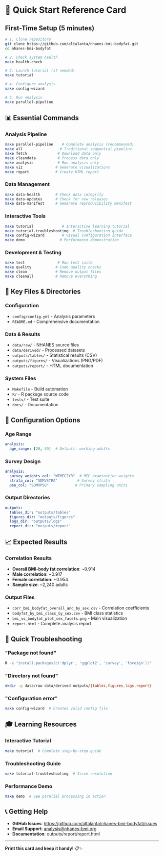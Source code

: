 # 🚀 Quick Start Reference Card

## First-Time Setup (5 minutes)

```bash
# 1. Clone repository
git clone https://github.com/altalanta/nhanes-bmi-bodyfat.git
cd nhanes-bmi-bodyfat

# 2. Check system health
make health-check

# 3. Launch tutorial (if needed)
make tutorial

# 4. Configure analysis
make config-wizard

# 5. Run analysis
make parallel-pipeline
```

## 📊 Essential Commands

### Analysis Pipeline
```bash
make parallel-pipeline    # Complete analysis (recommended)
make all                 # Traditional sequential pipeline
make fetch              # Download data only
make cleandata          # Process data only
make analysis           # Run analysis only
make viz               # Generate visualizations
make report            # Create HTML report
```

### Data Management
```bash
make data-health       # Check data integrity
make data-updates      # Check for new releases
make data-manifest     # Generate reproducibility manifest
```

### Interactive Tools
```bash
make tutorial             # Interactive learning tutorial
make tutorial-troubleshooting  # Troubleshooting guide
make config-wizard        # Visual configuration interface
make demo                # Performance demonstration
```

### Development & Testing
```bash
make test               # Run test suite
make quality           # Code quality checks
make clean             # Remove output files
make cleanall          # Remove everything
```

## 📁 Key Files & Directories

### Configuration
- `config/config.yml` - Analysis parameters
- `README.md` - Comprehensive documentation

### Data & Results
- `data/raw/` - NHANES source files
- `data/derived/` - Processed datasets
- `outputs/tables/` - Statistical results (CSV)
- `outputs/figures/` - Visualizations (PNG/PDF)
- `outputs/report/` - HTML documentation

### System Files
- `Makefile` - Build automation
- `R/` - R package source code
- `tests/` - Test suite
- `docs/` - Documentation

## 🔧 Configuration Options

### Age Range
```yaml
analysis:
  age_range: [20, 59]  # Default: working adults
```

### Survey Design
```yaml
analysis:
  survey_weights_col: "WTMEC2YR"  # MEC examination weights
  strata_col: "SDMVSTRA"         # Survey strata
  psu_col: "SDMVPSU"            # Primary sampling units
```

### Output Directories
```yaml
outputs:
  tables_dir: "outputs/tables"
  figures_dir: "outputs/figures"
  logs_dir: "outputs/logs"
  report_dir: "outputs/report"
```

## 📈 Expected Results

### Correlation Results
- **Overall BMI-body fat correlation**: ~0.914
- **Male correlation**: ~0.917
- **Female correlation**: ~0.954
- **Sample size**: ~2,240 adults

### Output Files
- `corr_bmi_bodyfat_overall_and_by_sex.csv` - Correlation coefficients
- `bodyfat_by_bmi_class_by_sex.csv` - BMI class statistics
- `bmi_vs_bodyfat_plot_sex_facets.png` - Main visualization
- `report.html` - Complete analysis report

## 🚨 Quick Troubleshooting

### "Package not found"
```bash
R -e "install.packages(c('dplyr', 'ggplot2', 'survey', 'foreign'))"
```

### "Directory not found"
```bash
mkdir -p data/raw data/derived outputs/{tables,figures,logs,report}
```

### "Configuration error"
```bash
make config-wizard  # Creates valid config file
```

## 🎓 Learning Resources

### Interactive Tutorial
```bash
make tutorial  # Complete step-by-step guide
```

### Troubleshooting Guide
```bash
make tutorial-troubleshooting  # Issue resolution
```

### Performance Demo
```bash
make demo  # See parallel processing in action
```

## 📞 Getting Help

- **GitHub Issues**: https://github.com/altalanta/nhanes-bmi-bodyfat/issues
- **Email Support**: analysis@nhanes-bmi.org
- **Documentation**: outputs/report/report.html

---

**Print this card and keep it handy!** 📋✨


